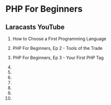 # PHP For Beginners


## Laracasts YouTube

1. How to Choose a First Programming Language
2. PHP For Beginners, Ep 2 - Tools of the Trade
3. PHP For Beginners, Ep 3 - Your First PHP Tag
4.
5.
6.
7.
8.
9.

50.